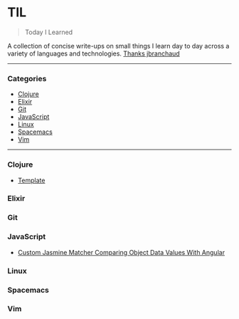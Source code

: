 # TIL

> Today I Learned

A collection of concise write-ups on small things I learn day to day across a
variety of languages and technologies. [Thanks jbranchaud](https://github.com/jbranchaud/til)

---

### Categories

* [Clojure](#clojure)
* [Elixir](#elixir)
* [Git](#git)
* [JavaScript](#javascript)
* [Linux](#linux)
* [Spacemacs](#spacemacs)
* [Vim](#vim)

---

### Clojure

- [Template](clojure/template.md)

### Elixir



### Git



### JavaScript

- [Custom Jasmine Matcher Comparing Object Data Values With Angular](javascript/custom-jasmine-matcher-comparing-object-data-values-with-angular.md)

### Linux



### Spacemacs



### Vim

